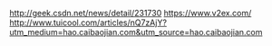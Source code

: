 http://geek.csdn.net/news/detail/231730
https://www.v2ex.com/
http://www.tuicool.com/articles/nQ7zAjY?utm_medium=hao.caibaojian.com&utm_source=hao.caibaojian.com